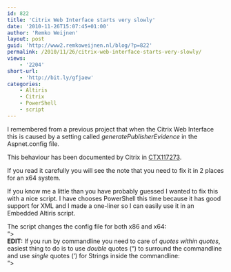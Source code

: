 ```yaml
---
id: 822
title: 'Citrix Web Interface starts very slowly'
date: '2010-11-26T15:07:45+01:00'
author: 'Remko Weijnen'
layout: post
guid: 'http://www2.remkoweijnen.nl/blog/?p=822'
permalink: /2010/11/26/citrix-web-interface-starts-very-slowly/
views:
    - '2204'
short-url:
    - 'http://bit.ly/gfjaew'
categories:
    - Altiris
    - Citrix
    - PowerShell
    - script
---
```


I remembered from a previous project that when the Citrix Web Interface this is caused by a setting called *generatePublisherEvidence* in the Aspnet.config file.

This behaviour has been documented by Citrix in [CTX117273](http://support.citrix.com/article/ctx117273 "Web Interface 5.x Delay on First Page").

If you read it carefully you will see the note that you need to fix it in 2 places for an x64 system.

If you know me a little than you have probably guessed I wanted to fix this with a nice script. I have chooses PowerShell this time because it has good support for XML and I made a one-liner so I can easily use it in an Embedded Altiris script.

The script changes the config file for both x86 and x64:  
“&gt;  
**EDIT:** If you run by commandline you need to care of *quotes within quotes*, easiest thing to do is to use *double* quotes (“) to surround the commandline and use *single* quotes (‘) for Strings inside the commandline:  
“&gt;